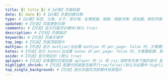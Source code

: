 ```yaml
---
title: {{ title }} #【必需】页面标题
date: {{ date }} #【必需】页面创建日期
type: #【必需】标签、分类、关于、音乐馆、友情链接、相册、相册详情、朋友圈、即刻页面需要配置
updated: #【可选】页面更新日期
comments: #【可选】显示页面评论模块(默认 true)
description: #【可选】页面描述
keywords: #【可选】页面关键字
top_img: #【可选】页面顶部图片
mathjax: #【可选】显示 mathjax(当设置 mathjax 的 per_page: false 时，才需要配置，默认 false)
katex: #【可选】显示 katex(当设置 katex 的 per_page: false 时，才需要配置，默认 false)
aside: #【可选】显示侧边栏 (默认 true)
aplayer: #【可选】在需要的页面加载 aplayer 的 js 和 css,请参考文章下面的音乐 配置
highlight_shrink: #【可选】配置代码框是否展开(true/false)(默认为设置中 highlight_shrink 的配置)
top_single_background: #【可选】部分页面的顶部模块背景图片
---
```

